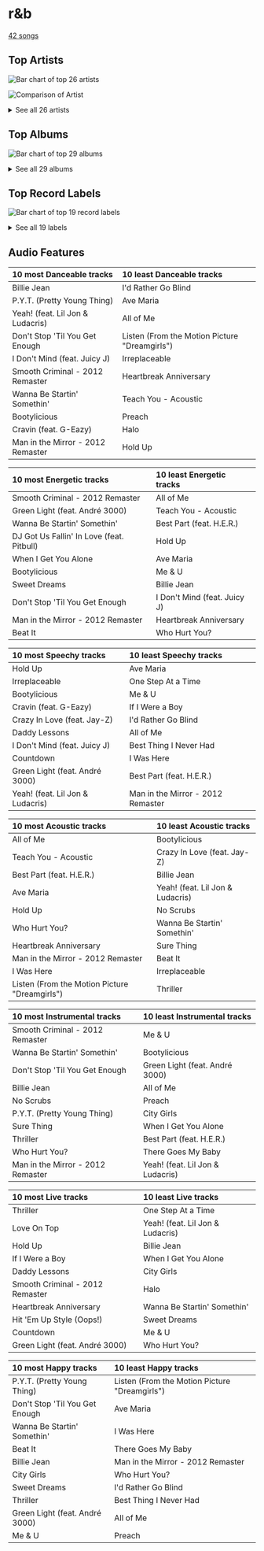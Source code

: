 # r&b

[42 songs](r_b_tracks.md)

## Top Artists

![Bar chart of top 26 artists](../images/genres/r_b/artists.png)

![Comparison of Artist](../images/genres/r_b/artists_comparison.png)


<details>
<summary>See all 26 artists</summary>

|   Number of Tracks | Art                                                                                              | Artist                                         | 🔗                                                           |
|-------------------:|:-------------------------------------------------------------------------------------------------|:-----------------------------------------------|:------------------------------------------------------------|
|                 14 | <img src="https://i.scdn.co/image/ab6761610000e5eb676338904deb80cffb568216" alt="" width="50" /> | [Beyoncé](../artists/beyonc_.md)               | [🔗](https://open.spotify.com/artist/6vWDO969PvNqNYHIOW5v0m) |
|                  8 | <img src="https://i.scdn.co/image/ab6761610000e5eb0e08ea2c4d6789fbf5cbe0aa" alt="" width="50" /> | Michael Jackson                                | [🔗](https://open.spotify.com/artist/3fMbdgg4jU18AjLCKBhRSm) |
|                  4 | <img src="https://i.scdn.co/image/ab6761610000e5eb2e42d906f4f9f672359e7379" alt="" width="50" /> | Usher                                          | [🔗](https://open.spotify.com/artist/23zg3TcAtWQy7J6upgbUnj) |
|                  3 | <img src="https://i.scdn.co/image/ab6761610000e5ebaed3c717bf1753ab928ea88d" alt="" width="50" /> | John Legend                                    | [🔗](https://open.spotify.com/artist/5y2Xq6xcjJb2jVM54GHK3t) |
|                  2 | <img src="https://i.scdn.co/image/ab6761610000e5ebbd09edfd2babfc9fd2ba748e" alt="" width="50" /> | Daniel Caesar                                  | [🔗](https://open.spotify.com/artist/20wkVLutqVOYrc0kxFs7rA) |
|                  1 | <img src="https://i.scdn.co/image/ab6761610000e5eba12641edfc4ffbbdf58f7d15" alt="" width="50" /> | Lil Jon                                        | [🔗](https://open.spotify.com/artist/7sfl4Xt5KmfyDs2T3SVSMK) |
|                  1 | <img src="https://i.scdn.co/image/ab6761610000e5ebe50aa80e0f5869f84f6874d1" alt="" width="50" /> | Chris Brown                                    | [🔗](https://open.spotify.com/artist/7bXgB6jMjp9ATFy66eO08Z) |
|                  1 | <img src="https://i.scdn.co/image/5c8d57d92825466637905f0d4219064cb39333e9" alt="" width="50" /> | André 3000                                     | [🔗](https://open.spotify.com/artist/74V3dE1a51skRkdII8y2C6) |
|                  1 | <img src="https://i.scdn.co/image/7667470f669c70a15108051995051fc2cf9e126a" alt="" width="50" /> | Blu Cantrell                                   | [🔗](https://open.spotify.com/artist/6vytZ677lz4LzCrUDcDokM) |
|                  1 | <img src="https://i.scdn.co/image/ab6761610000e5ebb53b6a3853b5347271dcef5d" alt="" width="50" /> | Emily King                                     | [🔗](https://open.spotify.com/artist/6jlWj6y00bMQt8XoKuCjyZ) |
|                  1 | <img src="https://i.scdn.co/image/ab6761610000e5eb116fc50265ef72d7e66723a5" alt="" width="50" /> | Juicy J                                        | [🔗](https://open.spotify.com/artist/5gCRApTajqwbnHHPbr2Fpi) |
|                  1 | <img src="https://i.scdn.co/image/ab6761610000e5eb547d2b41c9f2c97318aad0ed" alt="" width="50" /> | Young Thug                                     | [🔗](https://open.spotify.com/artist/50co4Is1HCEo8bhOyUWKpn) |
|                  1 | <img src="https://i.scdn.co/image/ab6761610000e5eb0219b6643b1ec449b0951bfe" alt="" width="50" /> | Giveon                                         | [🔗](https://open.spotify.com/artist/4fxd5Ee7UefO4CUXgwJ7IP) |
|                  1 | <img src="https://i.scdn.co/image/ab6761610000e5ebc75afcd5a9027f60eaebb5e4" alt="" width="50" /> | JAY-Z                                          | [🔗](https://open.spotify.com/artist/3nFkdlSjzX9mRTtwJOzDYB) |
|                  1 | <img src="https://i.scdn.co/image/adcc1cb654e89f2e404688ae0d1bbc942ce02e5d" alt="" width="50" /> | Ludacris                                       | [🔗](https://open.spotify.com/artist/3ipn9JLAPI5GUEo4y4jcoi) |
|                  1 | <img src="https://i.scdn.co/image/ab6761610000e5eb7b05445e212ac49d9ed4c310" alt="" width="50" /> | H.E.R.                                         | [🔗](https://open.spotify.com/artist/3Y7RZ31TRPVadSFVy1o8os) |
|                  1 | <img src="https://i.scdn.co/image/ab6761610000e5eb02eeb5305fa7bdd9ddca42fc" alt="" width="50" /> | Miguel                                         | [🔗](https://open.spotify.com/artist/360IAlyVv4PCEVjgyMZrxK) |
|                  1 | <img src="https://i.scdn.co/image/ab6761610000e5eb0bae7cfd3b32b10154e0b8b3" alt="" width="50" /> | [Sara Bareilles](../artists/sara_bareilles.md) | [🔗](https://open.spotify.com/artist/2Sqr0DXoaYABbjBo9HaMkM) |
|                  1 | <img src="https://i.scdn.co/image/ab6761610000e5eb009ef60c0a99410630cc40c7" alt="" width="50" /> | Jordin Sparks                                  | [🔗](https://open.spotify.com/artist/2AQjGvtT0pFYfxR3neFcvz) |
|                  1 | <img src="https://i.scdn.co/image/ab6761610000e5eb6f5af779b97c9e52d74d3743" alt="" width="50" /> | Cassie                                         | [🔗](https://open.spotify.com/artist/27FGXRNruFoOdf1vP8dqcH) |
|                  1 | <img src="https://i.scdn.co/image/ab6761610000e5ebf75e64532704bd6acf0b4e76" alt="" width="50" /> | Destiny's Child                                | [🔗](https://open.spotify.com/artist/1Y8cdNmUJH7yBTd9yOvr5i) |
|                  1 | <img src="https://i.scdn.co/image/ab6761610000e5eb02582bb3fa9d68f44a247f39" alt="" width="50" /> | Robin Thicke                                   | [🔗](https://open.spotify.com/artist/0ZrpamOxcZybMHGg1AYtHP) |
|                  1 | <img src="https://i.scdn.co/image/ab6761610000e5eb22b2d4713c50ae25a7201429" alt="" width="50" /> | DaniLeigh                                      | [🔗](https://open.spotify.com/artist/0XIKGBo9PnK1ApI5tZA60d) |
|                  1 | <img src="https://i.scdn.co/image/ab6761610000e5ebfc9d2abc85b6f4bef77f80ea" alt="" width="50" /> | Pitbull                                        | [🔗](https://open.spotify.com/artist/0TnOYISbd1XYRBk9myaseg) |
|                  1 | <img src="https://i.scdn.co/image/ab6761610000e5eb7356ae4581e46319f99c813a" alt="" width="50" /> | TLC                                            | [🔗](https://open.spotify.com/artist/0TImkz4nPqjegtVSMZnMRq) |
|                  1 | <img src="https://i.scdn.co/image/ab6761610000e5ebe818f7ca0d47f038a9aa246a" alt="" width="50" /> | G-Eazy                                         | [🔗](https://open.spotify.com/artist/02kJSzxNuaWGqwubyUba0Z) |

</details>

## Top Albums

![Bar chart of top 29 albums](../images/genres/r_b/albums.png)


<details>
<summary>See all 29 albums</summary>

|   Number of Tracks | Art                                                                                              | Album                                          | Release Date   | 🔗                                                          |
|-------------------:|:-------------------------------------------------------------------------------------------------|:-----------------------------------------------|:---------------|:-----------------------------------------------------------|
|                  4 | <img src="https://i.scdn.co/image/ab67616d0000b273de437d960dda1ac0a3586d97" alt="" width="50" /> | Thriller                                       | 1982-11-30     | [🔗](https://open.spotify.com/album/2ANVost0y2y52ema1E9xAZ) |
|                  4 | <img src="https://i.scdn.co/image/ab67616d0000b273e13de7b8662b085b0885ffef" alt="" width="50" /> | I AM...SASHA FIERCE                            | 2008-11-14     | [🔗](https://open.spotify.com/album/23Y5wdyP5byMFktZf8AcWU) |
|                  4 | <img src="https://i.scdn.co/image/ab67616d0000b273ff5429125128b43572dbdccd" alt="" width="50" /> | 4                                              | 2011-06-24     | [🔗](https://open.spotify.com/album/1gIC63gC3B7o7FfpPACZQJ) |
|                  2 | <img src="https://i.scdn.co/image/ab67616d0000b27386b0c9728ad3ed338eaeea79" alt="" width="50" /> | Raymond v Raymond (Expanded Edition)           | 2010-03-30     | [🔗](https://open.spotify.com/album/6A1F3Fkq5dYeYYNkXflcTX) |
|                  2 | <img src="https://i.scdn.co/image/ab67616d0000b27389992f4d7d4ab94937bf9e23" alt="" width="50" /> | Lemonade                                       | 2016-04-23     | [🔗](https://open.spotify.com/album/7dK54iZuOxXFarGhXwEXfF) |
|                  2 | <img src="https://i.scdn.co/image/ab67616d0000b27362e97ae5072de10850578af5" alt="" width="50" /> | Bad (Remastered)                               | 1987-08-31     | [🔗](https://open.spotify.com/album/3Us57CjssWnHjTUIXBuIeH) |
|                  2 | <img src="https://i.scdn.co/image/ab67616d0000b273026e88f624dfb96f2e1ef10b" alt="" width="50" /> | B'Day Deluxe Edition                           | 2007-05-29     | [🔗](https://open.spotify.com/album/0Zd10MKN5j9KwUST0TdBBB) |
|                  1 | <img src="https://i.scdn.co/image/ab67616d0000b273c70176fa51326491ecc5f79e" alt="" width="50" /> | Who Hurt You?                                  | 2018-10-16     | [🔗](https://open.spotify.com/album/15M9pZ8gsdoN67yLjyQ039) |
|                  1 | <img src="https://i.scdn.co/image/ab67616d0000b27318ff322fcdd47c9400872da6" alt="" width="50" /> | TAKE TIME                                      | 2020-03-27     | [🔗](https://open.spotify.com/album/1zHR48K6XtWYm6bhrw4J6C) |
|                  1 | <img src="https://i.scdn.co/image/ab67616d0000b2737c83e8f225e70de4bb866c96" alt="" width="50" /> | Survivor                                       | 2001-05-01     | [🔗](https://open.spotify.com/album/480AZOo2VQ1kf3GedAiKV9) |
|                  1 | <img src="https://i.scdn.co/image/ab67616d0000b27363e0ddbb488d0eeec0e738fc" alt="" width="50" /> | Slime & B                                      | 2020-05-08     | [🔗](https://open.spotify.com/album/7fZKtzZAsfH0kzeTivu5TG) |
|                  1 | <img src="https://i.scdn.co/image/ab67616d0000b273cf31c7be8a9eea69d98c37c4" alt="" width="50" /> | Sides                                          | 2020-01-17     | [🔗](https://open.spotify.com/album/5alIr9JGPvOQwPLphm0beJ) |
|                  1 | <img src="https://i.scdn.co/image/ab67616d0000b273c8245ce2a727675a0a232b2f" alt="" width="50" /> | Preach                                         | 2019-02-15     | [🔗](https://open.spotify.com/album/32r4o1R9a1lK5DoVXGEC7E) |
|                  1 | <img src="https://i.scdn.co/image/ab67616d0000b2737027294551db4fda68b5ddac" alt="" width="50" /> | Off the Wall                                   | 1979-08-10     | [🔗](https://open.spotify.com/album/2ZytN2cY4Zjrr9ukb2rqTP) |
|                  1 | <img src="https://i.scdn.co/image/ab67616d0000b2734e8e488284a2cf00a613c0a1" alt="" width="50" /> | Music From The Motion Picture Cadillac Records | 2008-11-28     | [🔗](https://open.spotify.com/album/4b2zuwf7CPesdiTg1kFDjU) |
|                  1 | <img src="https://i.scdn.co/image/ab67616d0000b27394c9217a398f5174757c0c78" alt="" width="50" /> | Love In The Future (Expanded Edition)          | 2013-08-30     | [🔗](https://open.spotify.com/album/4OTAx9un4e6NfoHuVRiOrC) |
|                  1 | <img src="https://i.scdn.co/image/ab67616d0000b273260e2444b3431b3b8b559bc3" alt="" width="50" /> | Jordin Sparks                                  | 2007-11-20     | [🔗](https://open.spotify.com/album/6JCNOvp9UeMrFuXwNW0JW6) |
|                  1 | <img src="https://i.scdn.co/image/ab67616d0000b2736e62a873c96524a3788a2edf" alt="" width="50" /> | I Don't Mind (feat. Juicy J)                   | 2014-11-21     | [🔗](https://open.spotify.com/album/5BAqg5IJQ7XFKfdoCiOlJw) |
|                  1 | <img src="https://i.scdn.co/image/ab67616d0000b273d0593178c6c2594693ee34b7" alt="" width="50" /> | HIStory - PAST, PRESENT AND FUTURE - BOOK I    | 1995-06-16     | [🔗](https://open.spotify.com/album/3OBhnTLrvkoEEETjFA3Qfk) |
|                  1 | <img src="https://i.scdn.co/image/ab67616d0000b2733138f891f3075c9c5d944037" alt="" width="50" /> | Freudian                                       | 2017-08-25     | [🔗](https://open.spotify.com/album/3xybjP7r2VsWzwvDQipdM0) |
|                  1 | <img src="https://i.scdn.co/image/ab67616d0000b27361ffafd5e31a37336531cf95" alt="" width="50" /> | Fanmail                                        | 1999-02-23     | [🔗](https://open.spotify.com/album/1CvjjpvqVMoyprsf74bpYW) |
|                  1 | <img src="https://i.scdn.co/image/ab67616d0000b273d70bbffa859a9f9ca6f10496" alt="" width="50" /> | Evolver                                        | 2008-10-27     | [🔗](https://open.spotify.com/album/11sKu4dBGvmEZTuVw9EC9A) |
|                  1 | <img src="https://i.scdn.co/image/ab67616d0000b27345680a4a57c97894490a01c1" alt="" width="50" /> | Dangerously In Love                            | 2003-06-24     | [🔗](https://open.spotify.com/album/6oxVabMIqCMJRYN1GqR3Vf) |
|                  1 | <img src="https://i.scdn.co/image/ab67616d0000b2739351691c007cad99d70d9f3f" alt="" width="50" /> | Cravin                                         | 2019-10-18     | [🔗](https://open.spotify.com/album/6c66PBJdg7EWPcFUvLyFFu) |
|                  1 | <img src="https://i.scdn.co/image/ab67616d0000b273365b3fb800c19f7ff72602da" alt="" width="50" /> | Confessions (Expanded Edition)                 | 2004-03-23     | [🔗](https://open.spotify.com/album/1RM6MGv6bcl6NrAG8PGoZk) |
|                  1 | <img src="https://i.scdn.co/image/ab67616d0000b273f4c4ee507c2558262869f415" alt="" width="50" /> | Cassie (U.S. Version)                          | 2006-08-07     | [🔗](https://open.spotify.com/album/0j1qzjaJmsF1FkcICf3hRu) |
|                  1 | <img src="https://i.scdn.co/image/ab67616d0000b27384a1d313a00f16b5a29ff46c" alt="" width="50" /> | Bittersweet                                    | 2003           | [🔗](https://open.spotify.com/album/3UviDOQkc4WbXkNi6DIBZu) |
|                  1 | <img src="https://i.scdn.co/image/ab67616d0000b273d5a8395b0d80b8c48a5d851c" alt="" width="50" /> | All I Want Is You                              | 2010-11-26     | [🔗](https://open.spotify.com/album/493HYe7N5pleudEZRyhE7R) |
|                  1 | <img src="https://i.scdn.co/image/ab67616d0000b273af3ad974e635a6b18579adee" alt="" width="50" /> | A Beautiful World                              | 2002-12-13     | [🔗](https://open.spotify.com/album/76wI74XuASLFrY9pUVLhO9) |

</details>


## Top Record Labels

![Bar chart of top 19 record labels](../images/genres/r_b/labels.png)


<details>
<summary>See all 19 labels</summary>

|   Number of Tracks | Label                                                 |
|-------------------:|:------------------------------------------------------|
|                 18 | [Columbia](../labels/columbia.md)                     |
|                  9 | [Epic](../labels/epic.md)                             |
|                  6 | Parkwood Entertainment                                |
|                  5 | Music World Music                                     |
|                  4 | LaFace Records                                        |
|                  2 | [RCA Records Label](../labels/rca_records_label.md)   |
|                  2 | [Legacy](../labels/legacy.md)                         |
|                  2 | Golden Child Recordings                               |
|                  2 | G.O.O.D. Music                                        |
|                  2 | Arista                                                |
|                  1 | Nu America Music                                      |
|                  1 | Not So Fast                                           |
|                  1 | [Jive](../labels/jive.md)                             |
|                  1 | [Def Jam Recordings](../labels/def_jam_recordings.md) |
|                  1 | Chris Brown Entertainment                             |
|                  1 | Bad Boy                                               |
|                  1 | ATO Records                                           |
|                  1 | 300 Entertainment                                     |
|                  1 | 19 Recordings Limited                                 |

</details>


## Audio Features

| 10 most Danceable tracks          | 10 least Danceable tracks                     |
|:----------------------------------|:----------------------------------------------|
| Billie Jean                       | I'd Rather Go Blind                           |
| P.Y.T. (Pretty Young Thing)       | Ave Maria                                     |
| Yeah! (feat. Lil Jon & Ludacris)  | All of Me                                     |
| Don't Stop 'Til You Get Enough    | Listen (From the Motion Picture "Dreamgirls") |
| I Don't Mind (feat. Juicy J)      | Irreplaceable                                 |
| Smooth Criminal - 2012 Remaster   | Heartbreak Anniversary                        |
| Wanna Be Startin' Somethin'       | Teach You - Acoustic                          |
| Bootylicious                      | Preach                                        |
| Cravin (feat. G-Eazy)             | Halo                                          |
| Man in the Mirror - 2012 Remaster | Hold Up                                       |

| 10 most Energetic tracks                  | 10 least Energetic tracks    |
|:------------------------------------------|:-----------------------------|
| Smooth Criminal - 2012 Remaster           | All of Me                    |
| Green Light (feat. André 3000)            | Teach You - Acoustic         |
| Wanna Be Startin' Somethin'               | Best Part (feat. H.E.R.)     |
| DJ Got Us Fallin' In Love (feat. Pitbull) | Hold Up                      |
| When I Get You Alone                      | Ave Maria                    |
| Bootylicious                              | Me & U                       |
| Sweet Dreams                              | Billie Jean                  |
| Don't Stop 'Til You Get Enough            | I Don't Mind (feat. Juicy J) |
| Man in the Mirror - 2012 Remaster         | Heartbreak Anniversary       |
| Beat It                                   | Who Hurt You?                |

| 10 most Speechy tracks           | 10 least Speechy tracks           |
|:---------------------------------|:----------------------------------|
| Hold Up                          | Ave Maria                         |
| Irreplaceable                    | One Step At a Time                |
| Bootylicious                     | Me & U                            |
| Cravin (feat. G-Eazy)            | If I Were a Boy                   |
| Crazy In Love (feat. Jay-Z)      | I'd Rather Go Blind               |
| Daddy Lessons                    | All of Me                         |
| I Don't Mind (feat. Juicy J)     | Best Thing I Never Had            |
| Countdown                        | I Was Here                        |
| Green Light (feat. André 3000)   | Best Part (feat. H.E.R.)          |
| Yeah! (feat. Lil Jon & Ludacris) | Man in the Mirror - 2012 Remaster |

| 10 most Acoustic tracks                       | 10 least Acoustic tracks         |
|:----------------------------------------------|:---------------------------------|
| All of Me                                     | Bootylicious                     |
| Teach You - Acoustic                          | Crazy In Love (feat. Jay-Z)      |
| Best Part (feat. H.E.R.)                      | Billie Jean                      |
| Ave Maria                                     | Yeah! (feat. Lil Jon & Ludacris) |
| Hold Up                                       | No Scrubs                        |
| Who Hurt You?                                 | Wanna Be Startin' Somethin'      |
| Heartbreak Anniversary                        | Sure Thing                       |
| Man in the Mirror - 2012 Remaster             | Beat It                          |
| I Was Here                                    | Irreplaceable                    |
| Listen (From the Motion Picture "Dreamgirls") | Thriller                         |

| 10 most Instrumental tracks       | 10 least Instrumental tracks     |
|:----------------------------------|:---------------------------------|
| Smooth Criminal - 2012 Remaster   | Me & U                           |
| Wanna Be Startin' Somethin'       | Bootylicious                     |
| Don't Stop 'Til You Get Enough    | Green Light (feat. André 3000)   |
| Billie Jean                       | All of Me                        |
| No Scrubs                         | Preach                           |
| P.Y.T. (Pretty Young Thing)       | City Girls                       |
| Sure Thing                        | When I Get You Alone             |
| Thriller                          | Best Part (feat. H.E.R.)         |
| Who Hurt You?                     | There Goes My Baby               |
| Man in the Mirror - 2012 Remaster | Yeah! (feat. Lil Jon & Ludacris) |

| 10 most Live tracks             | 10 least Live tracks             |
|:--------------------------------|:---------------------------------|
| Thriller                        | One Step At a Time               |
| Love On Top                     | Yeah! (feat. Lil Jon & Ludacris) |
| Hold Up                         | Billie Jean                      |
| If I Were a Boy                 | When I Get You Alone             |
| Daddy Lessons                   | City Girls                       |
| Smooth Criminal - 2012 Remaster | Halo                             |
| Heartbreak Anniversary          | Wanna Be Startin' Somethin'      |
| Hit 'Em Up Style (Oops!)        | Sweet Dreams                     |
| Countdown                       | Me & U                           |
| Green Light (feat. André 3000)  | Who Hurt You?                    |

| 10 most Happy tracks           | 10 least Happy tracks                         |
|:-------------------------------|:----------------------------------------------|
| P.Y.T. (Pretty Young Thing)    | Listen (From the Motion Picture "Dreamgirls") |
| Don't Stop 'Til You Get Enough | Ave Maria                                     |
| Wanna Be Startin' Somethin'    | I Was Here                                    |
| Beat It                        | There Goes My Baby                            |
| Billie Jean                    | Man in the Mirror - 2012 Remaster             |
| City Girls                     | Who Hurt You?                                 |
| Sweet Dreams                   | I'd Rather Go Blind                           |
| Thriller                       | Best Thing I Never Had                        |
| Green Light (feat. André 3000) | All of Me                                     |
| Me & U                         | Preach                                        |
